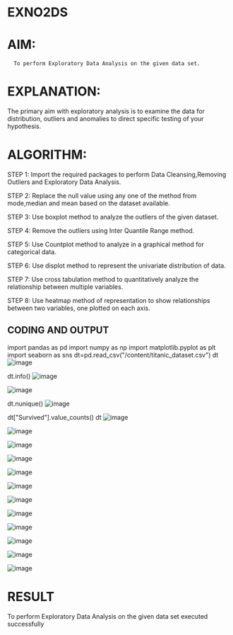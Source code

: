 # EXNO2DS
# AIM:
      To perform Exploratory Data Analysis on the given data set.
      
# EXPLANATION:
  The primary aim with exploratory analysis is to examine the data for distribution, outliers and anomalies to direct specific testing of your hypothesis.
  
# ALGORITHM:
STEP 1: Import the required packages to perform Data Cleansing,Removing Outliers and Exploratory Data Analysis.

STEP 2: Replace the null value using any one of the method from mode,median and mean based on the dataset available.

STEP 3: Use boxplot method to analyze the outliers of the given dataset.

STEP 4: Remove the outliers using Inter Quantile Range method.

STEP 5: Use Countplot method to analyze in a graphical method for categorical data.

STEP 6: Use displot method to represent the univariate distribution of data.

STEP 7: Use cross tabulation method to quantitatively analyze the relationship between multiple variables.

STEP 8: Use heatmap method of representation to show relationships between two variables, one plotted on each axis.

## CODING AND OUTPUT
import pandas as pd
import numpy as np
import matplotlib.pyplot as plt
import seaborn as sns
dt=pd.read_csv("/content/titanic_dataset.csv")
dt
![image](https://github.com/vinodhini-17/EXNO2DS/assets/145742741/ee434eec-8cac-433f-a51c-9b45bdff528b)

dt.info()
![image](https://github.com/vinodhini-17/EXNO2DS/assets/145742741/eb2b57ad-abf9-496b-9612-fdf0221262df)

![image](https://github.com/vinodhini-17/EXNO2DS/assets/145742741/624af37b-c7a6-41c7-b2e6-42485fb2699e)

dt.nunique()
![image](https://github.com/vinodhini-17/EXNO2DS/assets/145742741/70cfcf57-780a-4980-9dee-a3495ded7b8d)

dt["Survived"].value_counts()
dt
![image](https://github.com/vinodhini-17/EXNO2DS/assets/145742741/8c944151-eac5-4b3e-a219-b712630ec57e)


![image](https://github.com/vinodhini-17/EXNO2DS/assets/145742741/45fc4d76-b744-4250-b136-f36a67e68c64)

![image](https://github.com/vinodhini-17/EXNO2DS/assets/145742741/9ce34a94-0cc2-4657-9631-118033a151c4)

![image](https://github.com/vinodhini-17/EXNO2DS/assets/145742741/9ce84e79-8271-47de-844e-e177794b40c3)

![image](https://github.com/vinodhini-17/EXNO2DS/assets/145742741/27d80b2a-ccbd-4bc4-98d2-df8079ba594b)

![image](https://github.com/vinodhini-17/EXNO2DS/assets/145742741/5d6464da-c732-452e-90a6-342011d02e7e)

![image](https://github.com/vinodhini-17/EXNO2DS/assets/145742741/ef52840c-95d9-40ed-a421-12bab4ea7f23)

![image](https://github.com/vinodhini-17/EXNO2DS/assets/145742741/52c8d65a-69cd-4a80-84c1-5eb91e380dc4)

![image](https://github.com/vinodhini-17/EXNO2DS/assets/145742741/1cefe244-8d22-4c29-892c-4038f47455af)

![image](https://github.com/vinodhini-17/EXNO2DS/assets/145742741/3f07d800-a4e6-4245-87fe-a6fab8d95a79)

![image](https://github.com/vinodhini-17/EXNO2DS/assets/145742741/981fe443-5598-4641-a0e7-6c646615e265)

![image](https://github.com/vinodhini-17/EXNO2DS/assets/145742741/2a2aeee0-c380-4e57-8fe0-262cc051a3c2)

# RESULT

To perform Exploratory Data Analysis on the given data set executed successfully
      
